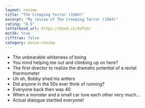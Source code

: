 ```yaml
---
layout: review
title: "The Creeping Terror (1964)"
excerpt: "My review of The Creeping Terror (1964)"
rating: "0.5"
letterboxd_url: https://boxd.it/4oTvSr
mst3k: true
rifftrax: false
category: movie-review
---
```


- The unbearable whiteness of being
- You mind helping me out and climbing up on here?
- The first director to realize the dramatic potential of a rectal thermometer
- Uh oh, Bobby shed his antlers
- Did anyone in the 50s ever think of running?
- Everyone back then was 40
- When a monster and a small car love each other very much…
- Actual dialogue startled everyone!
